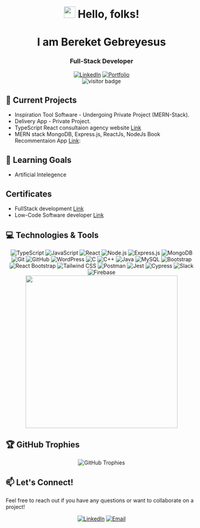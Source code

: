 # <div align="center"><img src="https://raw.githubusercontent.com/MartinHeinz/MartinHeinz/master/wave.gif" width="30px"> Hello, folks!</div>

<div align="center">
  <h1 class="typing-demo">I am Bereket Gebreyesus</h1>
  <h3 class="typing-demo" style="animation-delay: 3.5s; animation-duration: 3.5s;"> Full-Stack Developer </h3>
</div>

 <div align="center">
  <a href="https://www.linkedin.com/in/bereket-gebreyesus/"><img src="https://img.shields.io/badge/LinkedIn-0077B5?style=for-the-badge&logo=linkedin&logoColor=white" alt="LinkedIn"></a>
  <a href="https://github.com/Bereket-Gebreyesus"><img src="https://img.shields.io/badge/Portfolio-FF5722?style=for-the-badge&logo=google-chrome&logoColor=white" alt="Portfolio"></a>
</div>

<div align="center">
  <img src="https://visitor-badge.laobi.icu/badge?page_id=Bereket-Gebreyesus.Bereket-Gebreyesus" alt="visitor badge"/>
</div>



## 🔭 Current Projects
- Inspiration Tool Software - Undergoing Private Project (MERN-Stack).
- Delivery App - Private Project.
- TypeScript React consultaion agency website [Link](https://bereket-gebreyesus.github.io/Consultation-Agency/#/)
- MERN stack MongoDB, Express.js, ReactJs, NodeJs Book Recommentaion App [Link](https://github.com/Bereket-Gebreyesus/Book-Recommendation-App):

## 🌱 Learning Goals
- Artificial Intelegence
 ## Certificates
- FullStack development [Link](https://github.com/Bereket-Gebreyesus/Bereket-Gebreyesus/blob/main/Bereket%20Gebreanenya%20Gebreyesus%20Certificate.pdf)
- Low-Code Software developer [Link](https://github.com/Bereket-Gebreyesus/Bereket-Gebreyesus/blob/main/Triggre%20ranger%20level%20certificate.pdf)


## 💻 Technologies & Tools

<div align="center">
  <img src="https://img.shields.io/badge/TypeScript-3178C6?style=for-the-badge&logo=typescript&logoColor=white" alt="TypeScript">
  <img src="https://img.shields.io/badge/JavaScript-F7DF1E?style=for-the-badge&logo=javascript&logoColor=black" alt="JavaScript">
  <img src="https://img.shields.io/badge/React-61DAFB?style=for-the-badge&logo=react&logoColor=black" alt="React">
  <img src="https://img.shields.io/badge/Node.js-339933?style=for-the-badge&logo=nodedotjs&logoColor=white" alt="Node.js">
  <img src="https://img.shields.io/badge/Express.js-000000?style=for-the-badge&logo=express&logoColor=white" alt="Express.js">
  <img src="https://img.shields.io/badge/MongoDB-47A248?style=for-the-badge&logo=mongodb&logoColor=white" alt="MongoDB">
  <img src="https://img.shields.io/badge/Git-F05032?style=for-the-badge&logo=git&logoColor=white" alt="Git">
  <img src="https://img.shields.io/badge/GitHub-181717?style=for-the-badge&logo=github&logoColor=white" alt="GitHub">
  <img src="https://img.shields.io/badge/WordPress-21759B?style=for-the-badge&logo=wordpress&logoColor=white" alt="WordPress">
  <img src="https://img.shields.io/badge/C-00599C?style=for-the-badge&logo=c&logoColor=white" alt="C">
  <img src="https://img.shields.io/badge/C++-00599C?style=for-the-badge&logo=cplusplus&logoColor=white" alt="C++">
  <img src="https://img.shields.io/badge/Java-007396?style=for-the-badge&logo=java&logoColor=white" alt="Java">
  <img src="https://img.shields.io/badge/MySQL-4479A1?style=for-the-badge&logo=mysql&logoColor=white" alt="MySQL">
  <img src="https://img.shields.io/badge/Bootstrap-563D7C?style=for-the-badge&logo=bootstrap&logoColor=white" alt="Bootstrap">
  <img src="https://img.shields.io/badge/React_Bootstrap-7952B3?style=for-the-badge&logo=bootstrap&logoColor=white" alt="React Bootstrap">
  <img src="https://img.shields.io/badge/Tailwind_CSS-06B6D4?style=for-the-badge&logo=tailwindcss&logoColor=white" alt="Tailwind CSS">
  <img src="https://img.shields.io/badge/Postman-FF6C37?style=for-the-badge&logo=postman&logoColor=white" alt="Postman">
  <img src="https://img.shields.io/badge/Jest-C21325?style=for-the-badge&logo=jest&logoColor=white" alt="Jest">
  <img src="https://img.shields.io/badge/Cypress-17202C?style=for-the-badge&logo=cypress&logoColor=white" alt="Cypress">
  <img src="https://img.shields.io/badge/Slack-4A154B?style=for-the-badge&logo=slack&logoColor=white" alt="Slack">
  <img src="https://img.shields.io/badge/Firebase-FFCA28?style=for-the-badge&logo=firebase&logoColor=black" alt="Firebase">
</div>


<div align="center" style="display: flex; justify-content: center; gap: 20px;">
  
  <img src="https://github-readme-stats.vercel.app/api/top-langs/?username=Bereket-Gebreyesus&layout=compact&theme=radical" height="400" />
</div>

## 🏆 GitHub Trophies

<div align="center">
  <img src="https://github-profile-trophy.vercel.app/?username=Bereket-Gebreyesus&theme=onedark" alt="GitHub Trophies">
</div>

## 📫 Let's Connect!

Feel free to reach out if you have any questions or want to collaborate on a project!

<div align="center">
  <a href="https://www.linkedin.com/in/bereket-gebreyesus/"><img src="https://img.shields.io/badge/LinkedIn-0077B5?style=for-the-badge&logo=linkedin&logoColor=white" alt="LinkedIn"></a>
  <a href="mailto:Bereketgebreyesusnl@gmail.com"><img src="https://img.shields.io/badge/Email-D14836?style=for-the-badge&logo=gmail&logoColor=white" alt="Email"></a>
</div>
